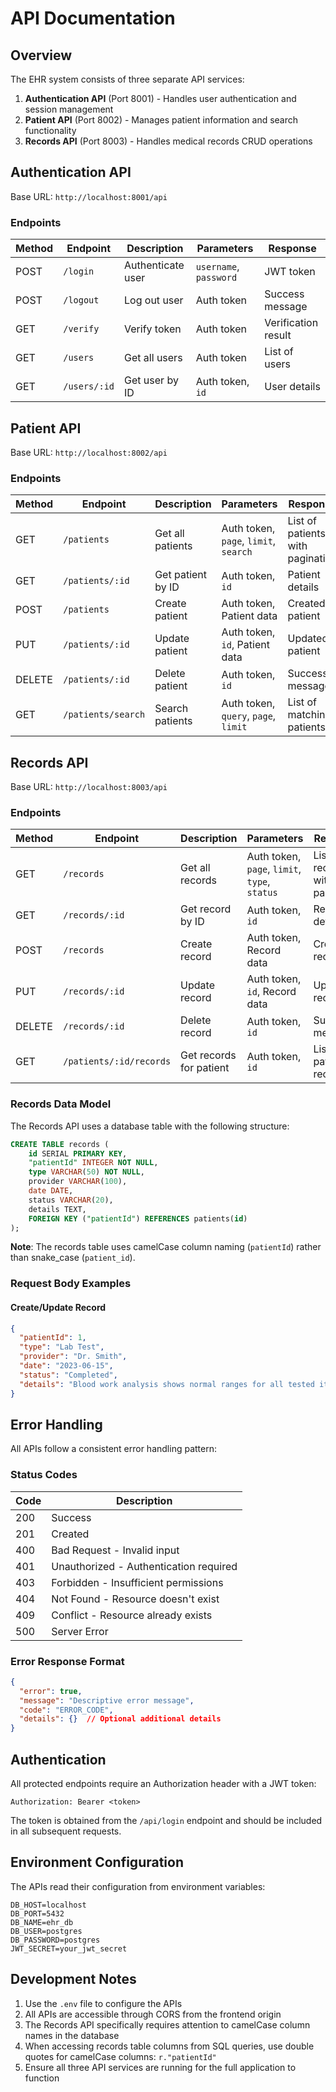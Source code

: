 # API Documentation

## Overview

The EHR system consists of three separate API services:

1. **Authentication API** (Port 8001) - Handles user authentication and session management
2. **Patient API** (Port 8002) - Manages patient information and search functionality
3. **Records API** (Port 8003) - Handles medical records CRUD operations

## Authentication API

Base URL: `http://localhost:8001/api`

### Endpoints

| Method | Endpoint | Description | Parameters | Response |
|--------|----------|-------------|------------|----------|
| POST | `/login` | Authenticate user | `username`, `password` | JWT token |
| POST | `/logout` | Log out user | Auth token | Success message |
| GET | `/verify` | Verify token | Auth token | Verification result |
| GET | `/users` | Get all users | Auth token | List of users |
| GET | `/users/:id` | Get user by ID | Auth token, `id` | User details |

## Patient API

Base URL: `http://localhost:8002/api`

### Endpoints

| Method | Endpoint | Description | Parameters | Response |
|--------|----------|-------------|------------|----------|
| GET | `/patients` | Get all patients | Auth token, `page`, `limit`, `search` | List of patients with pagination |
| GET | `/patients/:id` | Get patient by ID | Auth token, `id` | Patient details |
| POST | `/patients` | Create patient | Auth token, Patient data | Created patient |
| PUT | `/patients/:id` | Update patient | Auth token, `id`, Patient data | Updated patient |
| DELETE | `/patients/:id` | Delete patient | Auth token, `id` | Success message |
| GET | `/patients/search` | Search patients | Auth token, `query`, `page`, `limit` | List of matching patients |

## Records API

Base URL: `http://localhost:8003/api`

### Endpoints

| Method | Endpoint | Description | Parameters | Response |
|--------|----------|-------------|------------|----------|
| GET | `/records` | Get all records | Auth token, `page`, `limit`, `type`, `status` | List of records with pagination |
| GET | `/records/:id` | Get record by ID | Auth token, `id` | Record details |
| POST | `/records` | Create record | Auth token, Record data | Created record |
| PUT | `/records/:id` | Update record | Auth token, `id`, Record data | Updated record |
| DELETE | `/records/:id` | Delete record | Auth token, `id` | Success message |
| GET | `/patients/:id/records` | Get records for patient | Auth token, `id` | List of patient's records |

### Records Data Model

The Records API uses a database table with the following structure:

```sql
CREATE TABLE records (
    id SERIAL PRIMARY KEY,
    "patientId" INTEGER NOT NULL,
    type VARCHAR(50) NOT NULL,
    provider VARCHAR(100),
    date DATE,
    status VARCHAR(20),
    details TEXT,
    FOREIGN KEY ("patientId") REFERENCES patients(id)
);
```

**Note**: The records table uses camelCase column naming (`patientId`) rather than snake_case (`patient_id`).

### Request Body Examples

#### Create/Update Record

```json
{
  "patientId": 1,
  "type": "Lab Test",
  "provider": "Dr. Smith",
  "date": "2023-06-15",
  "status": "Completed",
  "details": "Blood work analysis shows normal ranges for all tested items."
}
```

## Error Handling

All APIs follow a consistent error handling pattern:

### Status Codes

| Code | Description |
|------|-------------|
| 200 | Success |
| 201 | Created |
| 400 | Bad Request - Invalid input |
| 401 | Unauthorized - Authentication required |
| 403 | Forbidden - Insufficient permissions |
| 404 | Not Found - Resource doesn't exist |
| 409 | Conflict - Resource already exists |
| 500 | Server Error |

### Error Response Format

```json
{
  "error": true,
  "message": "Descriptive error message",
  "code": "ERROR_CODE",
  "details": {}  // Optional additional details
}
```

## Authentication

All protected endpoints require an Authorization header with a JWT token:

```
Authorization: Bearer <token>
```

The token is obtained from the `/api/login` endpoint and should be included in all subsequent requests.

## Environment Configuration

The APIs read their configuration from environment variables:

```
DB_HOST=localhost
DB_PORT=5432
DB_NAME=ehr_db
DB_USER=postgres
DB_PASSWORD=postgres
JWT_SECRET=your_jwt_secret
```

## Development Notes

1. Use the `.env` file to configure the APIs
2. All APIs are accessible through CORS from the frontend origin
3. The Records API specifically requires attention to camelCase column names in the database
4. When accessing records table columns from SQL queries, use double quotes for camelCase columns: `r."patientId"`
5. Ensure all three API services are running for the full application to function 